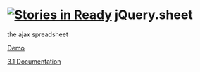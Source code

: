 [![Stories in Ready](https://badge.waffle.io/spreadsheets/jquery.sheet.png?label=ready&title=Ready)](https://waffle.io/spreadsheets/jquery.sheet)
jQuery.sheet
============

the ajax spreadsheet

[Demo](http://visop-dev.com/jQuery.sheet/jquery.sheet.html)

[3.1 Documentation](http://visop-dev.com/doc/js3/index.html)
